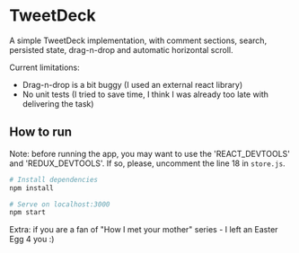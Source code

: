 # TweetDeck

A simple TweetDeck implementation, with comment sections, search, persisted state, drag-n-drop and automatic horizontal scroll.

Current limitations:
* Drag-n-drop is a bit buggy (I used an external react library)
* No unit tests (I tried to save time, I think I was already too late with delivering the task)

## How to run

Note: before running the app, you may want to use the 'REACT_DEVTOOLS' and 'REDUX_DEVTOOLS'. If so, please, uncomment the line 18 in `store.js`.

```bash
# Install dependencies
npm install

# Serve on localhost:3000
npm start
```

Extra: if you are a fan of "How I met your mother" series - I left an Easter Egg 4 you :)
